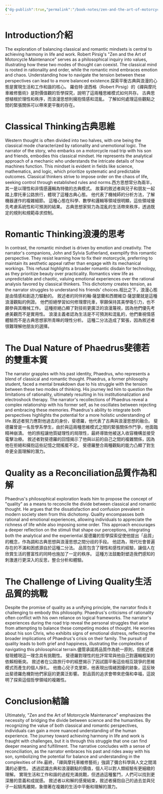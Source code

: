 ```yaml
---
{"dg-publish":true,"permalink":"/book-notes/zen-and-the-art-of-motorcycle-maintenance/","dgPassFrontmatter":true,"created":"2024-11-24T10:41:52.247+08:00","updated":"2024-11-27T18:15:38.396+08:00"}
---
```


# Introduction介紹

The exploration of balancing classical and romantic mindsets is central to achieving harmony in life and work. Robert Pirsig's "Zen and the Art of Motorcycle Maintenance" serves as a philosophical inquiry into values, illustrating how these two modes of thought can coexist. The classical mind is rooted in rationality and order, while the romantic mind embraces emotion and chaos. Understanding how to navigate the tension between these perspectives can lead to a more balanced existence.探索平衡古典與浪漫的心態是實現生活和工作和諧的核心。 羅伯特·波西格（Robert Pirsig）的《禪與摩托車維修藝術》是對價值觀的哲學探究，說明了這兩種思維模式如何共存。 古典思想植根於理性和秩序，而浪漫思想則擁抱情感和混亂。 了解如何處理這些觀點之間的緊張關係可以帶來更平衡的存在。

# Classical Thinking古典思維

Western thought is often divided into two halves, with one being the classical mode characterized by rationality and unemotional logic. The narrator of the story, who embarks on a motorcycle road trip with his son and friends, embodies this classical mindset. He represents the analytical approach of a mechanic who understands the intricate details of how machines function. This mindset is evident in fields like science, mathematics, and logic, which prioritize systematic and predictable outcomes. Classical thinkers strive to impose order on the chaos of life, seeking control through established rules and norms.西方思想常分為兩半，其一是以理性和非情感邏輯為特徵的古典模式。 故事的敘述者與兒子和朋友一起踏上摩托車公路旅行，體現了這種古典心態。 他代表了機械師的分析方法，了解機器運作的複雜細節。 這種心態在科學、數學和邏輯等領域很明顯，這些領域優先考慮系統性和可預測的結果。 古典思想家努力為混亂的生活帶來秩序，透過既定的規則和規範尋求控制。

# Romantic Thinking浪漫的思考

In contrast, the romantic mindset is driven by emotion and creativity. The narrator's companions, John and Sylvia Sutherland, exemplify this romantic perspective. They resist learning how to fix their motorcycle, preferring to maintain its aesthetic appeal rather than engage with its mechanical workings. This refusal highlights a broader romantic disdain for technology, as they prioritize beauty over practicality. Romantics view life as unpredictable and chaotic, valuing emotional experiences over the rational analysis favored by classical thinkers. This dichotomy creates tension, as the narrator struggles to understand his friends' choices.相比之下，浪漫心態是由情感和創造力驅動的。 敘述者的同伴約翰·薩瑟蘭和西爾維亞·薩瑟蘭就是這種浪漫觀點的例證。 他們拒絕學習如何修理摩托車，寧願保持其美學吸引力，也不願參與其機械工作。 這種拒絕凸顯了對技術更廣泛的浪漫蔑視，因為他們優先考慮美觀而不是實用性。 浪漫主義者認為生活是不可預測和混亂的，他們重視情感體驗而不是古典思想家所青睞的理性分析。 這種二分法造成了緊張，因為敘述者很難理解他朋友的選擇。

# The Dual Nature of Phaedrus斐德若的雙重本質

The narrator grapples with his past identity, Phaedrus, who represents a blend of classical and romantic thought. Phaedrus, a former philosophy student, faced a mental breakdown due to his struggle with the tension between these two modes of thinking. His journey led him to question the limitations of rationality, ultimately resulting in his institutionalization and electroshock therapy. The narrator's recollections of Phaedrus reveal a complex relationship with his former self, as he oscillates between rejecting and embracing these memories. Phaedrus's ability to integrate both perspectives highlights the potential for a more holistic understanding of life.敘述者努力應對他過去的身份，斐德羅，他代表了古典與浪漫思想的融合。 斐德羅曾是一名哲學系學生，由於與這兩種思維模式之間的緊張關係作鬥爭，他面臨精神崩潰。 他的旅程讓他質疑理性的局限性，最終導致他被送入收容機構並接受電擊治療。 敘述者對斐德羅的回憶揭示了他與以前的自己之間的複雜關係，因為他在拒絕和擁抱這些記憶之間搖擺不定。 斐德羅整合兩種觀點的能力凸顯了對生命更全面理解的潛力。

# Quality as a Reconciliation品質作為和解

Phaedrus's philosophical exploration leads him to propose the concept of "quality" as a means to reconcile the divide between classical and romantic thought. He argues that the dissatisfaction and confusion prevalent in modern society stem from this dichotomy. Quality encompasses both rational and emotional experiences, allowing individuals to appreciate the richness of life while also imposing some order. This approach encourages a deeper reflection on the stimuli that shape our perceptions, integrating both the analytical and the experiential.斐德羅的哲學探索促使他提出「品質」的概念，作為調和古典思想與浪漫思想之間分歧的手段。 他認為，現代社會普遍存在的不滿和困惑源自於這種二分法。 品質包含了理性和感性的經驗，讓個人在欣賞生活的豐富性的同時也施加了一定的秩序。 這種方法鼓勵對塑造我們感知的刺激進行更深入的反思，整合分析和體驗。

# The Challenge of Living Quality生活品質的挑戰

Despite the promise of quality as a unifying principle, the narrator finds it challenging to embody this philosophy. Phaedrus's criticisms of rationality often conflict with his own reliance on logical frameworks. The narrator's experiences during the road trip reveal the personal struggles that arise from attempting to balance these competing modes of thought. He worries about his son Chris, who exhibits signs of emotional distress, reflecting the broader implications of Phaedrus's crisis on their family. The pursuit of quality leads to both grief and happiness, illustrating the complexities of navigating this philosophical terrain.儘管承諾將品質作為統一原則，但敘述者發現體現這一理念具有挑戰性。 斐德羅對理性的批評常常與他自己對邏輯框架的依賴相衝突。 敘述者在公路旅行中的經歷揭示了因試圖平衡這些相互競爭的思維模式而產生的個人掙扎。 他擔心兒子克里斯，他表現出情緒困擾的跡象，這反映出斐德羅危機對他們家庭的更廣泛影響。 對品質的追求會帶來悲傷和幸福，這說明了探索這個哲學領域的複雜性。

# Conclusion結論

Ultimately, "Zen and the Art of Motorcycle Maintenance" emphasizes the necessity of bridging the divide between science and the humanities. By recognizing the value of both classical and romantic perspectives, individuals can gain a more nuanced understanding of the human experience. The journey toward achieving harmony in life and work is fraught with challenges, but it is through this struggle that one can find deeper meaning and fulfillment. The narrative concludes with a sense of reconciliation, as the narrator embraces his past and rides away with his son, symbolizing the potential for balance and understanding in the complexities of life.最終，「禪與摩托車維修藝術」強調了彌合科學與人文之間鴻溝的必要性。 透過認識古典和浪漫觀點的價值，個人可以對人類經驗有更細緻的理解。 實現生活和工作和諧的過程充滿挑戰，但透過這種奮鬥，人們可以找到更深層的意義和成就感。 敘述者以和解的感覺結束，敘述者擁抱自己的過去並與兒子一起騎馬離開，象徵著在複雜的生活中平衡和理解的潛力。